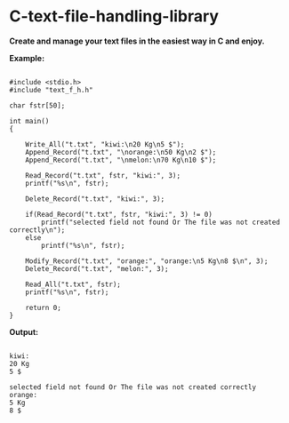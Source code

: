 # C-text-file-handling-library

**Create and manage your text files in the easiest way in C and enjoy.**

__Example:__


~~~

#include <stdio.h>
#include "text_f_h.h"

char fstr[50];

int main()
{

    Write_All("t.txt", "kiwi:\n20 Kg\n5 $");
    Append_Record("t.txt", "\norange:\n50 Kg\n2 $");
    Append_Record("t.txt", "\nmelon:\n70 Kg\n10 $");

    Read_Record("t.txt", fstr, "kiwi:", 3);
    printf("%s\n", fstr);

    Delete_Record("t.txt", "kiwi:", 3);

    if(Read_Record("t.txt", fstr, "kiwi:", 3) != 0)
        printf("selected field not found Or The file was not created correctly\n");
    else
        printf("%s\n", fstr);

    Modify_Record("t.txt", "orange:", "orange:\n5 Kg\n8 $\n", 3);
    Delete_Record("t.txt", "melon:", 3);

    Read_All("t.txt", fstr);
    printf("%s\n", fstr);

    return 0;
}

~~~

**Output:**

~~~

kiwi:
20 Kg
5 $  

selected field not found Or The file was not created correctly
orange:
5 Kg   
8 $    

~~~

